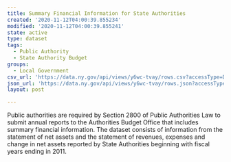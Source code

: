 ```yaml
---
title: Summary Financial Information for State Authorities
created: '2020-11-12T04:00:39.855234'
modified: '2020-11-12T04:00:39.855241'
state: active
type: dataset
tags:
  - Public Authority
  - State Authority Budget
groups:
  - Local Government
csv_url: 'https://data.ny.gov/api/views/y6wc-tvay/rows.csv?accessType=DOWNLOAD'
json_url: 'https://data.ny.gov/api/views/y6wc-tvay/rows.json?accessType=DOWNLOAD'
layout: post

---
```

Public authorities are required by Section 2800 of Public Authorities Law to submit annual reports to the Authorities Budget Office that includes summary financial information.  The dataset consists of information from the statement of net assets and the statement of revenues, expenses and change in net assets reported by State Authorities beginning with fiscal years ending in 2011.
